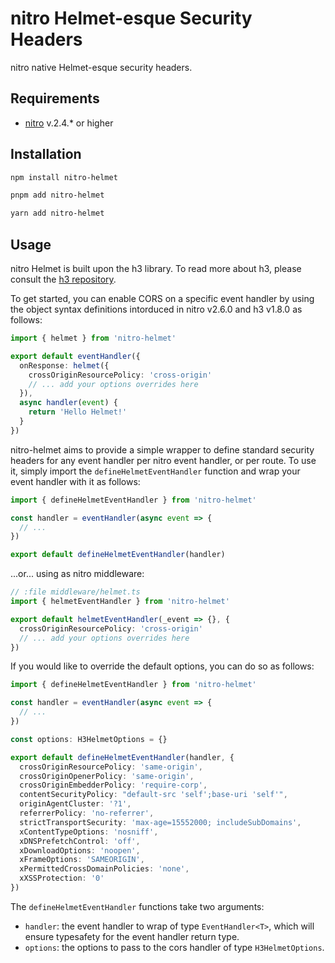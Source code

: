 # nitro Helmet-esque Security Headers

nitro native Helmet-esque security headers.

## Requirements

- [nitro](https://nitro.unjs.io) v.2.4.\* or higher

## Installation

```bash
npm install nitro-helmet
```

```bash
pnpm add nitro-helmet
```

```bash
yarn add nitro-helmet
```

## Usage

nitro Helmet is built upon the h3 library. To read more about h3, please consult the [h3 repository](https://github.com/unjs/h3).

To get started, you can enable CORS on a specific event handler by using the object syntax definitions intorduced in nitro v2.6.0 and h3 v1.8.0 as follows:

```ts
import { helmet } from 'nitro-helmet'

export default eventHandler({
  onResponse: helmet({
    crossOriginResourcePolicy: 'cross-origin'
    // ... add your options overrides here
  }),
  async handler(event) {
    return 'Hello Helmet!'
  }
})
```

nitro-helmet aims to provide a simple wrapper to define standard security headers for any event handler per nitro event handler, or per route. To use it, simply import the `defineHelmetEventHandler` function and wrap your event handler with it as follows:

```ts
import { defineHelmetEventHandler } from 'nitro-helmet'

const handler = eventHandler(async event => {
  // ...
})

export default defineHelmetEventHandler(handler)
```

...or... using as nitro middleware:

```ts
// :file middleware/helmet.ts
import { helmetEventHandler } from 'nitro-helmet'

export default helmetEventHandler(_event => {}, {
  crossOriginResourcePolicy: 'cross-origin'
  // ... add your options overrides here
})
```

If you would like to override the default options, you can do so as follows:

```ts
import { defineHelmetEventHandler } from 'nitro-helmet'

const handler = eventHandler(async event => {
  // ...
})

const options: H3HelmetOptions = {}

export default defineHelmetEventHandler(handler, {
  crossOriginResourcePolicy: 'same-origin',
  crossOriginOpenerPolicy: 'same-origin',
  crossOriginEmbedderPolicy: 'require-corp',
  contentSecurityPolicy: "default-src 'self';base-uri 'self'",
  originAgentCluster: '?1',
  referrerPolicy: 'no-referrer',
  strictTransportSecurity: 'max-age=15552000; includeSubDomains',
  xContentTypeOptions: 'nosniff',
  xDNSPrefetchControl: 'off',
  xDownloadOptions: 'noopen',
  xFrameOptions: 'SAMEORIGIN',
  xPermittedCrossDomainPolicies: 'none',
  xXSSProtection: '0'
})
```

The `defineHelmetEventHandler` functions take two arguments:

- `handler`: the event handler to wrap of type `EventHandler<T>`, which will ensure typesafety for the event handler return type.
- `options`: the options to pass to the cors handler of type `H3HelmetOptions`.
